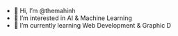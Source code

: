 - 👋 Hi, I’m @themahinh
- 👀 I’m interested in AI & Machine Learning
- 🌱 I’m currently learning Web Development & Graphic D
<!---
themahinh/themahinh is a ✨ special ✨ repository because its `README.md` (this file) appears on your GitHub profile.
You can click the Preview link to take a look at your changes.
--->
